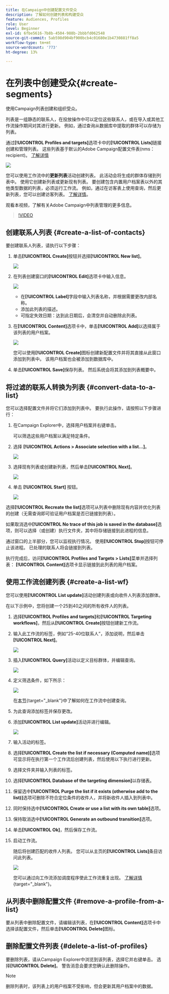 ```yaml
---
title: 在Campaign中创建配置文件受众
description: 了解如何创建列表和构建受众
feature: Audiences, Profiles
role: User
level: Beginner
exl-id: 6fbe5616-7b8b-4504-988b-2bbbfd062548
source-git-commit: 5ab598d904bf900bcb4c01680e1b4730881ff8a5
workflow-type: tm+mt
source-wordcount: '773'
ht-degree: 13%

---
```


# 在列表中创建受众{#create-segments}

使用Campaign列表创建和组织受众。

列表是一组静态的联系人，在投放操作中可以定位这些联系人，或在导入或其他工作流操作期间对其进行更新。 例如，通过查询从数据库中提取的群体可以存储为列表。

通过&#x200B;**[!UICONTROL Profiles and targets]**&#x200B;选项卡中的&#x200B;**[!UICONTROL Lists]**&#x200B;链接创建和管理列表。 这些列表基于默认的Adobe Campaign配置文件表(nms：recipient)。 [了解详情](../dev/datamodel.md#ootb-profiles.md)

![](assets/list-dashboard.png)

您可以使用工作流中的&#x200B;**更新列表**&#x200B;活动创建列表。 此活动会将生成的群体存储到列表中。 使用它创建新列表或更新现有列表。 要创建包含内置用户档案表以外的其他类型数据的列表，必须运行工作流。 例如，通过在访客表上使用查询，然后更新列表，您可以创建访客列表。 [了解详情](#create-a-list-wf)。

观看本视频，了解有关Adobe Campaign中列表管理的更多信息。

>[!VIDEO](https://video.tv.adobe.com/v/334909?quality=12)


## 创建联系人列表 {#create-a-list-of-contacts}

要创建联系人列表，请执行以下步骤：

1. 单击&#x200B;**[!UICONTROL Create]**&#x200B;按钮并选择&#x200B;**[!UICONTROL New list]**。

   ![](assets/new-list.png)

1. 在列表创建窗口的&#x200B;**[!UICONTROL Edit]**&#x200B;选项卡中输入信息。

   ![](assets/list-details.png)

   * 在&#x200B;**[!UICONTROL Label]**&#x200B;字段中输入列表名称，并根据需要更改内部名称。
   * 添加此列表的描述。
   * 可指定失效日期：达到此日期后，会清空并自动删除此列表。


1. 在&#x200B;**[!UICONTROL Content]**&#x200B;选项卡中，单击&#x200B;**[!UICONTROL Add]**&#x200B;以选择属于该列表的用户档案。

   ![](assets/add-profiles-to-a-list.png)

   您可以使用&#x200B;**[!UICONTROL Create]**&#x200B;图标创建新配置文件并将其直接从此窗口添加到列表中。 该用户档案也会被添加到数据库中。

1. 单击&#x200B;**[!UICONTROL Save]**&#x200B;保存列表。 然后系统会将其添加到列表概要中。


## 将过滤的联系人转换为列表 {#convert-data-to-a-list}

您可以选择配置文件并将它们添加到列表中。 要执行此操作，请按照以下步骤进行：

1. 在Campaign Explorer中，选择用户档案并右键单击。

   可以筛选这些用户档案以满足特定条件。

1. 选择 **[!UICONTROL Actions > Associate selection with a list...]**。

   ![](assets/add-selection-to-a-list.png)

1. 选择现有列表或创建新列表，然后单击&#x200B;**[!UICONTROL Next]**。

   ![](assets/select-the-list.png)

1. 单击 **[!UICONTROL Start]** 按钮。

   ![](assets/record-a-list.png)

选择&#x200B;**[!UICONTROL Recreate the list]**&#x200B;选项可从列表中删除现有内容并优化列表的创建（无需查询即可验证用户档案是否已链接到列表）。

如果取消选中&#x200B;**[!UICONTROL No trace of this job is saved in the database]**&#x200B;选项，则可以选择（或创建）执行文件夹，其中将存储链接到此进程的信息。

通过窗口的上半部分，您可以监视执行情况。 使用&#x200B;**[!UICONTROL Stop]**&#x200B;按钮可停止该进程。 已处理的联系人将会链接到列表。

执行完成后，访问&#x200B;**[!UICONTROL Profiles and Targets > Lists]**&#x200B;菜单并选择列表： **[!UICONTROL Content]**&#x200B;选项卡显示链接到此列表的用户档案。


## 使用工作流创建列表  {#create-a-list-wf}

您可以使用&#x200B;**[!UICONTROL List update]**&#x200B;活动创建列表或向收件人列表添加群体。

在以下示例中，您将创建一个25到40之间的所有收件人的列表。

1. 选择&#x200B;**[!UICONTROL Profiles and targets]**&#x200B;和&#x200B;**[!UICONTROL Targeting workflows]**，然后从&#x200B;**[!UICONTROL Create]**&#x200B;按钮创建新工作流。
1. 输入此工作流的标签，例如“25-40位联系人”，添加说明，然后单击&#x200B;**[!UICONTROL Next]**。

   ![](assets/targeting-wf-sample.png)

1. 插入&#x200B;**[!UICONTROL Query]**&#x200B;活动以定义目标群体，并编辑查询。

   ![](assets/targeting-wf-edit-query.png)

1. 定义筛选条件，如下所示：

   ![](assets/targeting-wf-age-filter.png)

   在[本节](https://experienceleague.adobe.com/docs/campaign/automation/workflows/wf-activities/targeting-activities/query.html){target="_blank"}中了解如何在工作流中创建查询。

1. 为此查询添加标签并保存更改。
1. 添加&#x200B;**[!UICONTROL List update]**&#x200B;活动并进行编辑。

   ![](assets/list-update-activity.png)

1. 输入活动的标签。
1. 选择&#x200B;**[!UICONTROL Create the list if necessary (Computed name)]**&#x200B;选项可显示将在执行第一个工作流后创建列表，然后使用以下执行进行更新。
1. 选择文件夹并输入列表的标签。
1. 选择&#x200B;**[!UICONTROL Database of the targeting dimension]**&#x200B;以存储表。
1. 保留选中&#x200B;**[!UICONTROL Purge the list if it exists (otherwise add to the list)]**&#x200B;选项可删除不符合定位条件的收件人，并将新收件人插入到列表中。
1. 同时保持选中&#x200B;**[!UICONTROL Create or use a list with its own table]**&#x200B;选项。
1. 保持取消选中&#x200B;**[!UICONTROL Generate an outbound transition]**&#x200B;选项。
1. 单击&#x200B;**[!UICONTROL Ok]**，然后保存工作流。
1. 启动工作流。

   随后将创建匹配的收件人列表。 您可以从主页的&#x200B;**[!UICONTROL Lists]**&#x200B;条目访问此列表。

   ![](assets/access-new-list.png)

   您可以通过向工作流添加调度程序使此工作流重复出现。 [了解详情](https://experienceleague.adobe.com/docs/campaign/automation/workflows/wf-activities/flow-control-activities/scheduler.html){target="_blank"}。

## 从列表中删除配置文件 {#remove-a-profile-from-a-list}

要从列表中删除配置文件，请编辑该列表，在&#x200B;**[!UICONTROL Content]**&#x200B;选项卡中选择该配置文件，然后单击&#x200B;**[!UICONTROL Delete]**&#x200B;图标。

## 删除配置文件列表 {#delete-a-list-of-profiles}

要删除列表，请从Campaign Explorer中浏览到该列表，选择它并右键单击。 选择&#x200B;**[!UICONTROL Delete]**。 警告消息会要求您确认此删除操作。

>[!NOTE]
>
>删除列表时，该列表上的用户档案不受影响，但会更新其用户档案中的数据。
